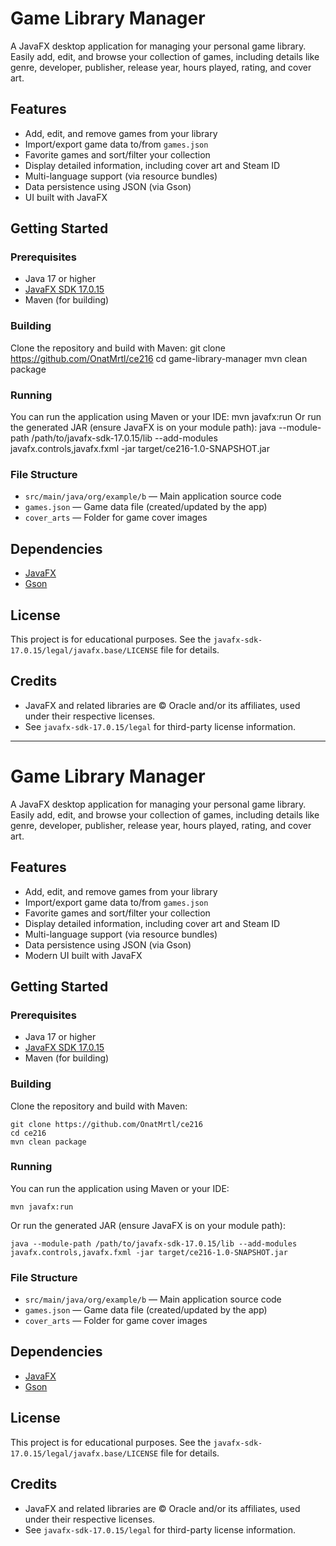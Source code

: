 # Game Library Manager

A JavaFX desktop application for managing your personal game library. Easily add, edit, and browse your collection of games, including details like genre, developer, publisher, release year, hours played, rating, and cover art.

## Features

- Add, edit, and remove games from your library
- Import/export game data to/from `games.json`
- Favorite games and sort/filter your collection
- Display detailed information, including cover art and Steam ID
- Multi-language support (via resource bundles)
- Data persistence using JSON (via Gson)
- UI built with JavaFX

## Getting Started

### Prerequisites

- Java 17 or higher
- [JavaFX SDK 17.0.15](https://gluonhq.com/products/javafx/)
- Maven (for building)

### Building

Clone the repository and build with Maven:
git clone https://github.com/OnatMrtl/ce216
cd game-library-manager
mvn clean package
### Running

You can run the application using Maven or your IDE:
mvn javafx:run
Or run the generated JAR (ensure JavaFX is on your module path):
java --module-path /path/to/javafx-sdk-17.0.15/lib --add-modules javafx.controls,javafx.fxml -jar target/ce216-1.0-SNAPSHOT.jar
### File Structure

- `src/main/java/org/example/b` — Main application source code
- `games.json` — Game data file (created/updated by the app)
- `cover_arts` — Folder for game cover images

## Dependencies

- [JavaFX](https://openjfx.io/)
- [Gson](https://github.com/google/gson)

## License

This project is for educational purposes. See the `javafx-sdk-17.0.15/legal/javafx.base/LICENSE` file for details.

## Credits

- JavaFX and related libraries are © Oracle and/or its affiliates, used under their respective licenses.
- See `javafx-sdk-17.0.15/legal` for third-party license information.

---
# Game Library Manager

A JavaFX desktop application for managing your personal game library. Easily add, edit, and browse your collection of games, including details like genre, developer, publisher, release year, hours played, rating, and cover art.

## Features

- Add, edit, and remove games from your library
- Import/export game data to/from `games.json`
- Favorite games and sort/filter your collection
- Display detailed information, including cover art and Steam ID
- Multi-language support (via resource bundles)
- Data persistence using JSON (via Gson)
- Modern UI built with JavaFX

## Getting Started

### Prerequisites

- Java 17 or higher
- [JavaFX SDK 17.0.15](https://gluonhq.com/products/javafx/)
- Maven (for building)

### Building

Clone the repository and build with Maven:

```
git clone https://github.com/OnatMrtl/ce216
cd ce216
mvn clean package
```

### Running

You can run the application using Maven or your IDE:

```
mvn javafx:run
```

Or run the generated JAR (ensure JavaFX is on your module path):

```
java --module-path /path/to/javafx-sdk-17.0.15/lib --add-modules javafx.controls,javafx.fxml -jar target/ce216-1.0-SNAPSHOT.jar
```

### File Structure

- `src/main/java/org/example/b` — Main application source code
- `games.json` — Game data file (created/updated by the app)
- `cover_arts` — Folder for game cover images

## Dependencies

- [JavaFX](https://openjfx.io/)
- [Gson](https://github.com/google/gson)

## License

This project is for educational purposes. See the `javafx-sdk-17.0.15/legal/javafx.base/LICENSE` file for details.

## Credits

- JavaFX and related libraries are © Oracle and/or its affiliates, used under their respective licenses.
- See `javafx-sdk-17.0.15/legal` for third-party license information.

